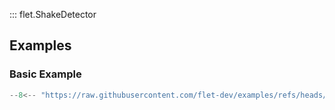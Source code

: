 ::: flet.ShakeDetector

## Examples

### Basic Example

```python
--8<-- "https://raw.githubusercontent.com/flet-dev/examples/refs/heads/v1-docs/python/controls/shake-detector/basic.py"
```

